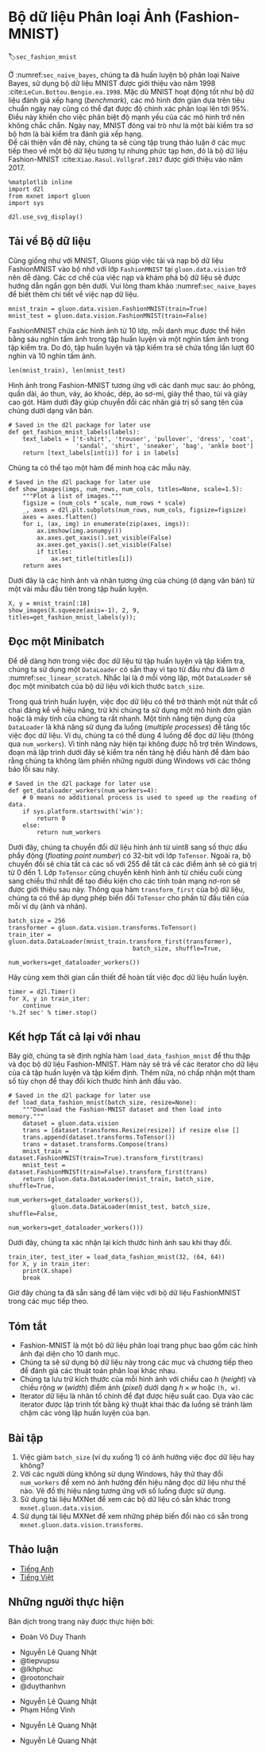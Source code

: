 <!-- ===================== Bắt đầu dịch Phần 1 ===================== -->
<!-- ========================================= REVISE PHẦN 1 - BẮT ĐẦU =================================== -->

<!--
# The Image Classification Dataset (Fashion-MNIST)
-->

# Bộ dữ liệu Phân loại Ảnh (Fashion-MNIST)
:label:`sec_fashion_mnist`

<!--
In :numref:`sec_naive_bayes`, we trained a naive Bayes classifier, using the MNIST dataset introduced in 1998 :cite:`LeCun.Bottou.Bengio.ea.1998`.
While MNIST had a good run as a benchmark dataset, even simple models by today's standards achieve classification accuracy over 95%. 
Making it unsuitable for distinguishing between stronger models and weaker ones.
Today, MNIST serves as more of sanity checks than as a benchmark.
To up the ante just a bit, we will focus our discussion in the coming sections on the qualitatively similar, 
but comparatively complex Fashion-MNIST dataset :cite:`Xiao.Rasul.Vollgraf.2017`, which was released in 2017.
-->

Ở :numref:`sec_naive_bayes`, chúng ta đã huấn luyện bộ phân loại Naive Bayes, sử dụng bộ dữ liệu MNIST được giới thiệu vào năm 1998 :cite:`LeCun.Bottou.Bengio.ea.1998`.
Mặc dù MNIST hoạt động tốt như bộ dữ liệu đánh giá xếp hạng (_benchmark_), các mô hình đơn giản dựa trên tiêu chuẩn ngày nay cũng có thể đạt được độ chính xác phân loại lên tới 95%.
Điều này khiến cho việc phân biệt độ mạnh yếu của các mô hình trở nên không chắc chắn. 
Ngày nay, MNIST đóng vai trò như là một bài kiểm tra sơ bộ hơn là bài kiểm tra đánh giá xếp hạng.   
Để cải thiện vấn đề này, chúng ta sẽ cùng tập trung thảo luận ở các mục tiếp theo về một bộ dữ liệu tương tự nhưng phức tạp hơn, đó là bộ dữ liệu Fashion-MNIST  :cite:`Xiao.Rasul.Vollgraf.2017` được giới thiệu vào năm 2017.

```{.python .input  n=7}
%matplotlib inline
import d2l
from mxnet import gluon
import sys

d2l.use_svg_display()
```

<!--
## Getting the Dataset
-->

## Tải về Bộ dữ liệu

<!--
Just as with MNIST, Gluon makes it easy to download and load the FashionMNIST dataset into memory via the `FashionMNIST` class contained in `gluon.data.vision`.
We briefly work through the mechanics of loading and exploring the dataset below.
Please refer to :numref:`sec_naive_bayes` for more details on loading data.
-->

Cũng giống như với MNIST, Gluons giúp việc tải và nạp bộ dữ liệu FashionMNIST vào bộ nhớ với lớp `FashionMNIST` tại `gluon.data.vision` trở nên dễ dàng. 
Các cơ chế của việc nạp và khám phá bộ dữ liệu sẽ được hướng dẫn ngắn gọn bên dưới.
Vui lòng tham khảo :numref:`sec_naive_bayes` để biết thêm chi tiết về việc nạp dữ liệu. 

```{.python .input  n=23}
mnist_train = gluon.data.vision.FashionMNIST(train=True)
mnist_test = gluon.data.vision.FashionMNIST(train=False)
```

<!--
FashionMNIST consists of images from 10 categories, each represented by 6k images in the training set and by 1k in the test set.
Consequently the training set and the test set contain 60k and 10k images, respectively.
-->

FashionMNIST chứa các hình ảnh từ 10 lớp, mỗi danh mục được thể hiện bằng sáu nghìn tấm ảnh trong tập huấn luyện và một nghìn tấm ảnh trong tập kiểm tra. 
Do đó, tập huấn luyện và tập kiểm tra sẽ chứa tổng lần lượt 60 nghìn và 10 nghìn tấm ảnh.

```{.python .input}
len(mnist_train), len(mnist_test)
```

<!--
The images in Fashion-MNIST are associated with the following categories: t-shirt, trousers, pullover, dress, coat, sandal, shirt, sneaker, bag and ankle boot.
The following function converts between numeric label indices and their names in text.
-->

Hình ảnh trong Fashion-MNIST tương ứng với các danh mục sau: áo phông, quần dài, áo thun, váy, áo khoác, dép, áo sơ-mi, giày thể thao, túi và giày cao gót. 
Hàm dưới đây giúp chuyển đổi các nhãn giá trị số sang tên của chúng dưới dạng văn bản.

```{.python .input  n=25}
# Saved in the d2l package for later use
def get_fashion_mnist_labels(labels):
    text_labels = ['t-shirt', 'trouser', 'pullover', 'dress', 'coat',
                   'sandal', 'shirt', 'sneaker', 'bag', 'ankle boot']
    return [text_labels[int(i)] for i in labels]
```

<!--
We can now create a function to visualize these examples.
-->

Chúng ta có thể tạo một hàm để minh hoạ các mẫu này. 

```{.python .input}
# Saved in the d2l package for later use
def show_images(imgs, num_rows, num_cols, titles=None, scale=1.5):
    """Plot a list of images."""
    figsize = (num_cols * scale, num_rows * scale)
    _, axes = d2l.plt.subplots(num_rows, num_cols, figsize=figsize)
    axes = axes.flatten()
    for i, (ax, img) in enumerate(zip(axes, imgs)):
        ax.imshow(img.asnumpy())
        ax.axes.get_xaxis().set_visible(False)
        ax.axes.get_yaxis().set_visible(False)
        if titles:
            ax.set_title(titles[i])
    return axes
```

<!--
Here are the images and their corresponding labels (in text) for the first few examples in the training dataset.
-->

Dưới đây là các hình ảnh và nhãn tương ứng của chúng (ở dạng văn bản) từ một vài mẫu đầu tiên trong tập huấn luyện. 

```{.python .input}
X, y = mnist_train[:18]
show_images(X.squeeze(axis=-1), 2, 9, titles=get_fashion_mnist_labels(y));
```

<!-- ===================== Kết thúc dịch Phần 1 ===================== -->

<!-- ===================== Bắt đầu dịch Phần 2 ===================== -->

<!--
## Reading a Minibatch
-->

## Đọc một Minibatch

<!--
To make our life easier when reading from the training and test sets, we use a `DataLoader` rather than creating one from scratch, as we did in :numref:`sec_linear_scratch`.
Recall that at each iteration, a `DataLoader` reads a minibatch of data with size `batch_size` each time.
-->

Để dễ dàng hơn trong việc đọc dữ liệu từ tập huấn luyện và tập kiểm tra, chúng ta sử dụng một `DataLoader` có sẵn thay vì tạo từ đầu như đã làm ở :numref:`sec_linear_scratch`.
Nhắc lại là ở mỗi vòng lặp, một `DataLoader` sẽ đọc một minibatch của bộ dữ liệu với kích thước `batch_size`.

<!--
During training, reading data can be a significant performance bottleneck, especially when our model is simple or when our computer is fast.
A handy feature of Gluon's `DataLoader` is the ability to use multiple processes to speed up data reading.
For instance, we can set aside 4 processes to read the data (via `num_workers`).
Because this feature is not currently supported on Windows the following code checks the platform to make sure that we do not saddle our Windows-using friends with error messages later on.
-->

Trong quá trình huấn luyện, việc đọc dữ liệu có thể trở thành một nút thắt cổ chai đáng kể về hiệu năng, trừ khi chúng ta sử dụng một mô hình đơn giản hoặc là máy tính của chúng ta rất nhanh. 
Một tính năng tiện dụng của `DataLoader` là khả năng sử dụng đa luồng (_multiple processes_) để tăng tốc việc đọc dữ liệu.
Ví dụ, chúng ta có thể dùng 4 luồng để đọc dữ liệu (thông qua `num_workers`).
Vì tính năng này hiện tại không được hỗ trợ trên Windows, đoạn mã lập trình dưới đây sẽ kiểm tra nền tảng hệ điều hành để đảm bảo rằng chúng ta không làm phiền những người dùng Windows với các thông báo lỗi sau này.

```{.python .input}
# Saved in the d2l package for later use
def get_dataloader_workers(num_workers=4):
    # 0 means no additional process is used to speed up the reading of data.
    if sys.platform.startswith('win'):
        return 0
    else:
        return num_workers
```

<!--
Below, we convert the image data from uint8 to 32-bit floating point numbers using the `ToTensor` class.
Additionally, the transformer will divide all numbers by 255 so that all pixels have values between 0 and 1.
The `ToTensor` class also moves the image channel from the last dimension to the first dimension to facilitate the convolutional neural network calculations introduced later.
Through the `transform_first` function of the dataset, we apply the transformation of `ToTensor` to the first element of each instance (image and label).
-->

Dưới đây, chúng ta chuyển đổi dữ liệu hình ảnh từ uint8 sang số thực dấu phẩy động (_floating point number_) có 32-bit với lớp `ToTensor`.
Ngoài ra, bộ chuyển đổi sẽ chia tất cả các số với 255 để tất cả các điểm ảnh sẽ có giá trị từ 0 đến 1. 
Lớp `ToTensor` cũng chuyển kênh hình ảnh từ chiều cuối cùng sang chiều thứ nhất để tạo điều kiện cho các tính toán mạng nơ-ron sẽ được giới thiệu sau này.
Thông qua hàm `transform_first` của bộ dữ liệu, chúng ta có thể áp dụng phép biến đổi `ToTensor` cho phần tử đầu tiên của mỗi ví dụ (ảnh và nhãn). 

```{.python .input  n=28}
batch_size = 256
transformer = gluon.data.vision.transforms.ToTensor()
train_iter = gluon.data.DataLoader(mnist_train.transform_first(transformer),
                                   batch_size, shuffle=True,
                                   num_workers=get_dataloader_workers())
```

<!--
Let's look at the time it takes to read the training data.
-->

Hãy cùng xem thời gian cần thiết để hoàn tất việc đọc dữ liệu huấn luyện.

```{.python .input}
timer = d2l.Timer()
for X, y in train_iter:
    continue
'%.2f sec' % timer.stop()
```

<!-- ===================== Kết thúc dịch Phần 2 ===================== -->

<!-- ===================== Bắt đầu dịch Phần 3 ===================== -->

<!-- ========================================= REVISE PHẦN 1 - KẾT THÚC ===================================-->

<!-- ========================================= REVISE PHẦN 2 - BẮT ĐẦU ===================================-->

<!--
## Putting All Things Together
-->

## Kết hợp Tất cả lại với nhau

<!--
Now we define the `load_data_fashion_mnist` function that obtains and reads the Fashion-MNIST dataset.
It returns the data iterators for both the training set and validation set.
In addition, it accepts an optional argument to resize images to another shape.
-->

Bây giờ, chúng ta sẽ định nghĩa hàm `load_data_fashion_mnist` để thu thập và đọc bộ dữ liệu Fashion-MNIST.
Hàm này sẽ trả về các iterator cho dữ liệu của cả tập huấn luyện và tập kiểm định. 
Thêm nữa, nó chấp nhận một tham số tùy chọn để thay đổi kích thước hình ảnh đầu vào. 

```{.python .input  n=4}
# Saved in the d2l package for later use
def load_data_fashion_mnist(batch_size, resize=None):
    """Download the Fashion-MNIST dataset and then load into memory."""
    dataset = gluon.data.vision
    trans = [dataset.transforms.Resize(resize)] if resize else []
    trans.append(dataset.transforms.ToTensor())
    trans = dataset.transforms.Compose(trans)
    mnist_train = dataset.FashionMNIST(train=True).transform_first(trans)
    mnist_test = dataset.FashionMNIST(train=False).transform_first(trans)
    return (gluon.data.DataLoader(mnist_train, batch_size, shuffle=True,
                                  num_workers=get_dataloader_workers()),
            gluon.data.DataLoader(mnist_test, batch_size, shuffle=False,
                                  num_workers=get_dataloader_workers()))
```

<!--
Below, we verify that image resizing works.
-->

Dưới đây, chúng ta xác nhận lại kích thước hình ảnh sau khi thay đổi. 

```{.python .input  n=5}
train_iter, test_iter = load_data_fashion_mnist(32, (64, 64))
for X, y in train_iter:
    print(X.shape)
    break
```

<!--
We are now ready to work with the FashionMNIST dataset in the sections that follow.
-->

Giờ đây chúng ta đã sẵn sàng để làm việc với bộ dữ liệu FashionMNIST trong các mục tiếp theo. 

<!-- ===================== Kết thúc dịch Phần 3 ===================== -->

<!-- ===================== Bắt đầu dịch Phần 4 ===================== -->

<!--
## Summary
-->

## Tóm tắt

<!--
* Fashion-MNIST is an apparel classification dataset consisting of images representing 10 categories.
* We will use this dataset in subsequent sections and chapters to evaluate various classification algorithms.
* We store the shape of each image with height $h$ width $w$ pixels as $h \times w$ or `(h, w)`.
* Data iterators are a key component for efficient performance. Rely on well-implemented iterators that exploit multi-threading to avoid slowing down your training loop.
-->

* Fashion-MNIST là một bộ dữ liệu phân loại trang phục bao gồm các hình ảnh đại diện cho 10 danh mục. 
* Chúng ta sẽ sử dụng bộ dữ liệu này trong các mục và chương tiếp theo để đánh giá các thuật toán phân loại khác nhau. 
* Chúng ta lưu trữ kích thước của mỗi hình ảnh với chiều cao $h$ (_height_) và chiều rộng $w$ (_width_) điểm ảnh (_pixel_) dưới dạng $h \times w$ hoặc `(h, w)`.
* Iterator dữ liệu là nhân tố chính để đạt được hiệu suất cao. Dựa vào các iterator được lập trình tốt bằng kỹ thuật khai thác đa luồng sẽ tránh làm chậm các vòng lặp huấn luyện của bạn. 

<!--
## Exercises
-->

## Bài tập

<!--
1. Does reducing the `batch_size` (for instance, to 1) affect read performance?
2. For non-Windows users, try modifying `num_workers` to see how it affects read performance. Plot the performance against the number of works employed.
3. Use the MXNet documentation to see which other datasets are available in `mxnet.gluon.data.vision`.
4. Use the MXNet documentation to see which other transformations are available in `mxnet.gluon.data.vision.transforms`.
-->

1. Việc giảm `batch_size` (ví dụ xuống 1) có ảnh hưởng việc đọc dữ liệu hay không?
2. Với các người dùng không sử dụng Windows, hãy thử thay đổi `num_workers` để xem nó ảnh hưởng đến hiệu năng đọc dữ liệu như thế nào. Vẽ đồ thị hiệu năng tương ứng với số luồng được sử dụng.
3. Sử dụng tài liệu MXNet để xem các bộ dữ liệu có sẵn khác trong `mxnet.gluon.data.vision`.
4. Sử dụng tài liệu MXNet để xem những phép biến đổi nào có sẵn trong `mxnet.gluon.data.vision.transforms`.

<!-- ===================== Kết thúc dịch Phần 4 ===================== -->

<!-- ========================================= REVISE PHẦN 2 - KẾT THÚC ===================================-->

<!--
## [Discussions](https://discuss.mxnet.io/t/2335)
-->

## Thảo luận
* [Tiếng Anh](https://discuss.mxnet.io/t/2335)
* [Tiếng Việt](https://forum.machinelearningcoban.com/c/d2l)

## Những người thực hiện
Bản dịch trong trang này được thực hiện bởi:
<!--
Tác giả của mỗi Pull Request điền tên mình và tên những người review mà bạn thấy
hữu ích vào từng phần tương ứng. Mỗi dòng một tên, bắt đầu bằng dấu `*`.

Lưu ý:
* Nếu reviewer không cung cấp tên, bạn có thể dùng tên tài khoản GitHub của họ
với dấu `@` ở đầu. Ví dụ: @aivivn.

* Tên đầy đủ của các reviewer có thể được tìm thấy tại https://github.com/aivivn/d2l-vn/blob/master/docs/contributors_info.md.
-->

* Đoàn Võ Duy Thanh
<!-- Phần 1 -->
* Nguyễn Lê Quang Nhật
* @tiepvupsu 
* @lkhphuc 
* @rootonchair 
* @duythanhvn 

<!-- Phần 2 -->
* Nguyễn Lê Quang Nhật
* Phạm Hồng Vinh

<!-- Phần 3 -->
* Nguyễn Lê Quang Nhật

<!-- Phần 4 -->
* Nguyễn Lê Quang Nhật
